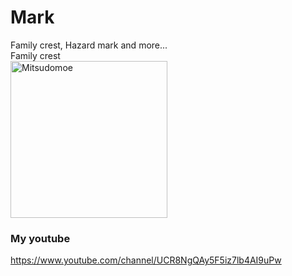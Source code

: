 # Mark
Family crest, Hazard mark and more...<br>
Family crest<br>
<img width="251" alt="Mitsudomoe" src="https://user-images.githubusercontent.com/38092328/92598506-def02700-f2e3-11ea-960c-82031b5e3605.png"><br>
### My youtube
https://www.youtube.com/channel/UCR8NgQAy5F5iz7lb4AI9uPw
